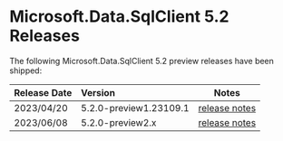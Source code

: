 # Microsoft.Data.SqlClient 5.2 Releases

The following Microsoft.Data.SqlClient 5.2 preview releases have been shipped:

| Release Date | Version | Notes |
| :-- | :-- | :--: |
| 2023/04/20 | 5.2.0-preview1.23109.1 | [release notes](5.2.0-preview1.md) |
| 2023/06/08 | 5.2.0-preview2.x | [release notes](5.2.0-preview2.md) |
